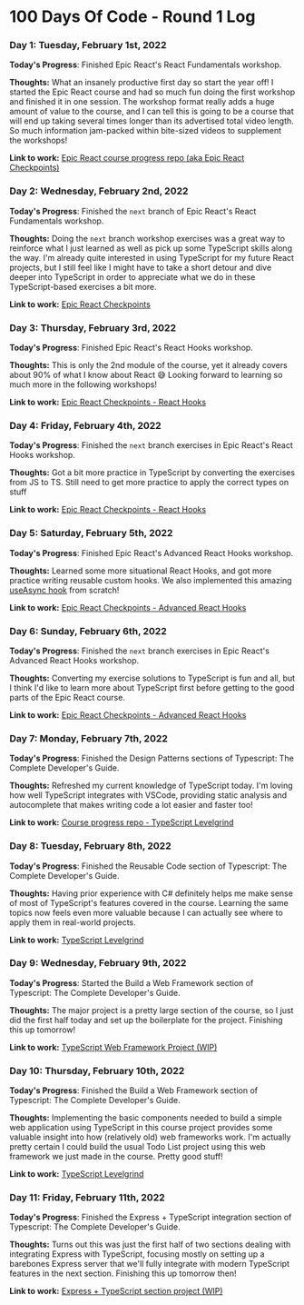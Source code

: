 # 100 Days Of Code - Round 1 Log

### Day 1: Tuesday, February 1st, 2022

**Today's Progress**: Finished Epic React's React Fundamentals workshop.

**Thoughts:** What an insanely productive first day so start the year off! I started the Epic React course and had so much fun doing the first workshop and finished it in one session. The workshop format really adds a huge amount of value to the course, and I can tell this is going to be a course that will end up taking several times longer than its advertised total video length. So much information jam-packed within bite-sized videos to supplement the workshops!

**Link to work:** [Epic React course progress repo (aka Epic React Checkpoints)](https://github.com/Insidiae/epic-react-checkpoints/tree/main/01-react-fundamentals)

### Day 2: Wednesday, February 2nd, 2022

**Today's Progress**: Finished the `next` branch of Epic React's React Fundamentals workshop.

**Thoughts:** Doing the `next` branch workshop exercises was a great way to reinforce what I just learned as well as pick up some TypeScript skills along the way. I'm already quite interested in using TypeScript for my future React projects, but I still feel like I might have to take a short detour and dive deeper into TypeScript in order to appreciate what we do in these TypeScript-based exercises a bit more.

**Link to work:** [Epic React Checkpoints](https://github.com/Insidiae/epic-react-checkpoints/tree/main/01-react-fundamentals)

### Day 3: Thursday, February 3rd, 2022

**Today's Progress**: Finished Epic React's React Hooks workshop.

**Thoughts:** This is only the 2nd module of the course, yet it already covers about 90% of what I know about React 😅 Looking forward to learning so much more in the following workshops!

**Link to work:** [Epic React Checkpoints - React Hooks](https://github.com/Insidiae/epic-react-checkpoints/tree/main/02-react-hooks)

### Day 4: Friday, February 4th, 2022

**Today's Progress**: Finished the `next` branch exercises in Epic React's React Hooks workshop.

**Thoughts:** Got a bit more practice in TypeScript by converting the exercises from JS to TS. Still need to get more practice to apply the correct types on stuff

**Link to work:** [Epic React Checkpoints - React Hooks](https://github.com/Insidiae/epic-react-checkpoints/tree/main/02-react-hooks)

### Day 5: Saturday, February 5th, 2022

**Today's Progress**: Finished Epic React's Advanced React Hooks workshop.

**Thoughts:** Learned some more situational React Hooks, and got more practice writing reusable custom hooks. We also implemented this amazing [useAsync hook](https://usehooks.com/useAsync/) from scratch!

**Link to work:** [Epic React Checkpoints - Advanced React Hooks](https://github.com/Insidiae/epic-react-checkpoints/tree/main/03-advanced-react-hooks)

### Day 6: Sunday, February 6th, 2022

**Today's Progress**: Finished the `next` branch exercises in Epic React's Advanced React Hooks workshop.

**Thoughts:** Converting my exercise solutions to TypeScript is fun and all, but I think I'd like to learn more about TypeScript first before getting to the good parts of the Epic React course.

**Link to work:** [Epic React Checkpoints - Advanced React Hooks](https://github.com/Insidiae/epic-react-checkpoints/tree/main/03-advanced-react-hooks)

### Day 7: Monday, February 7th, 2022

**Today's Progress**: Finished the Design Patterns sections of Typescript: The Complete Developer's Guide.

**Thoughts:** Refreshed my current knowledge of TypeScript today. I'm loving how well TypeScript integrates with VSCode, providing static analysis and autocomplete that makes writing code a lot easier and faster too!

**Link to work:** [Course progress repo - TypeScript Levelgrind](https://github.com/Insidiae/typescript-levelgrind)

### Day 8: Tuesday, February 8th, 2022

**Today's Progress**: Finished the Reusable Code section of Typescript: The Complete Developer's Guide.

**Thoughts:** Having prior experience with C# definitely helps me make sense of most of TypeScript's features covered in the course. Learning the same topics now feels even more valuable because I can actually see where to apply them in real-world projects.

**Link to work:** [TypeScript Levelgrind](https://github.com/Insidiae/typescript-levelgrind)

### Day 9: Wednesday, February 9th, 2022

**Today's Progress**: Started the Build a Web Framework section of Typescript: The Complete Developer's Guide.

**Thoughts:** The major project is a pretty large section of the course, so I just did the first half today and set up the boilerplate for the project. Finishing this up tomorrow!

**Link to work:** [TypeScript Web Framework Project (WIP)](https://github.com/Insidiae/typescript-levelgrind/tree/web-framework/web)

### Day 10: Thursday, February 10th, 2022

**Today's Progress**: Finished the Build a Web Framework section of Typescript: The Complete Developer's Guide.

**Thoughts:** Implementing the basic components needed to build a simple web application using TypeScript in this course project provides some valuable insight into how (relatively old) web frameworks work. I'm actually pretty certain I could build the usual Todo List project using this web framework we just made in the course. Pretty good stuff!

**Link to work:** [TypeScript Levelgrind](https://github.com/Insidiae/typescript-levelgrind)

### Day 11: Friday, February 11th, 2022

**Today's Progress**: Finished the Express + TypeScript integration section of Typescript: The Complete Developer's Guide.

**Thoughts:** Turns out this was just the first half of two sections dealing with integrating Express with TypeScript, focusing mostly on setting up a barebones Express server that we'll fully integrate with modern TypeScript features in the next section. Finishing this up tomorrow then!

**Link to work:** [Express + TypeScript section project (WIP)](https://github.com/Insidiae/typescript-levelgrind/tree/express-typescript/server)

